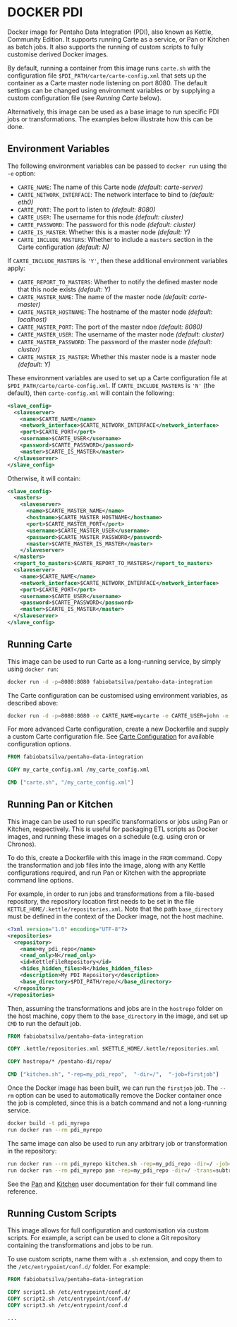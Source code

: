 # DOCKER PDI

Docker image for Pentaho Data Integration (PDI), also known as Kettle, Community Edition. It supports running Carte as a service, or Pan or Kitchen as batch jobs. It also supports the running of custom scripts to fully customise derived Docker images.

By default, running a container from this image runs `carte.sh` with the configuration file `$PDI_PATH/carte/carte-config.xml` that sets up the container as a Carte master node listening on port 8080. The default settings can be changed using environment variables or by supplying a custom configuration file (see *Running Carte* below).

Alternatively, this image can be used as a base image to run specific PDI jobs or transformations. The examples below illustrate how this can be done.

## Environment Variables

The following environment variables can be passed to `docker run` using the `-e` option:

* `CARTE_NAME`: The name of this Carte node *(default: carte-server)*
* `CARTE_NETWORK_INTERFACE`: The network interface to bind to *(default: eth0)*
* `CARTE_PORT`: The port to listen to *(default: 8080)*
* `CARTE_USER`: The username for this node *(default: cluster)*
* `CARTE_PASSWORD`: The password for this node *(default: cluster)*
* `CARTE_IS_MASTER`: Whether this is a master node *(default: Y)*
* `CARTE_INCLUDE_MASTERS`: Whether to include a `masters` section in the Carte configuration *(default: N)*

If `CARTE_INCLUDE_MASTERS` is `'Y'`, then these additional environment variables apply:

* `CARTE_REPORT_TO_MASTERS`: Whether to notify the defined master node that this node exists *(default: Y)*
* `CARTE_MASTER_NAME`: The name of the master node *(default: carte-master)*
* `CARTE_MASTER_HOSTNAME`: The hostname of the master node *(default: localhost)*
* `CARTE_MASTER_PORT`: The port of the master ndoe *(default: 8080)*
* `CARTE_MASTER_USER`: The username of the master node *(default: cluster)*
* `CARTE_MASTER_PASSWORD`: The password of the master node *(default: cluster)*
* `CARTE_MASTER_IS_MASTER`: Whether this master node is a master node *(default: Y)*

These environment variables are used to set up a Carte configuration file at `$PDI_PATH/carte/carte-config.xml`. If `CARTE_INCLUDE_MASTERS` is `'N'` (the default), then `carte-config.xml` will contain the following:

```xml
<slave_config>
  <slaveserver>
    <name>$CARTE_NAME</name>
    <network_interface>$CARTE_NETWORK_INTERFACE</network_interface>
    <port>$CARTE_PORT</port>
    <username>$CARTE_USER</username>
    <password>$CARTE_PASSWORD</password>
    <master>$CARTE_IS_MASTER</master>
  </slaveserver>
</slave_config>

```

Otherwise, it will contain:

```xml
<slave_config>
  <masters>
    <slaveserver>
      <name>$CARTE_MASTER_NAME</name>
      <hostname>$CARTE_MASTER_HOSTNAME</hostname>
      <port>$CARTE_MASTER_PORT</port>
      <username>$CARTE_MASTER_USER</username>
      <password>$CARTE_MASTER_PASSWORD</password>
      <master>$CARTE_MASTER_IS_MASTER</master>
    </slaveserver>
  </masters>
  <report_to_masters>$CARTE_REPORT_TO_MASTERS</report_to_masters>
  <slaveserver>
    <name>$CARTE_NAME</name>
    <network_interface>$CARTE_NETWORK_INTERFACE</network_interface>
    <port>$CARTE_PORT</port>
    <username>$CARTE_USER</username>
    <password>$CARTE_PASSWORD</password>
    <master>$CARTE_IS_MASTER</master>
  </slaveserver>
</slave_config>

```

## Running Carte

This image can be used to run Carte as a long-running service, by simply using `docker run`:

```bash
docker run -d -p=8080:8080 fabiobatsilva/pentaho-data-integration
```

The Carte configuration can be customised using environment variables, as described above:

```bash
docker run -d -p=8080:8080 -e CARTE_NAME=mycarte -e CARTE_USER=john -e CARTE_PASSWORD=83h7c2 fabiobatsilva/pentaho-data-integration
```

For more advanced Carte configuration, create a new Dockerfile and supply a custom Carte configuration file. See [Carte Configuration](http://wiki.pentaho.com/display/EAI/Carte+Configuration) for available configuration options.

```dockerfile
FROM fabiobatsilva/pentaho-data-integration

COPY my_carte_config.xml /my_carte_config.xml

CMD ["carte.sh", "/my_carte_config.xml"]
```

## Running Pan or Kitchen

This image can be used to run specific transformations or jobs using Pan or Kitchen, respectively. This is useful for packaging ETL scripts as Docker images, and running these images on a schedule (e.g. using cron or Chronos).

To do this, create a Dockerfile with this image in the `FROM` command. Copy the transformation and job files into the image, along with any Kettle configurations required, and run Pan or Kitchen with the appropriate command line options.

For example, in order to run jobs and transformations from a file-based repository, the repository location first needs to be set in the file `KETTLE_HOME/.kettle/repositories.xml`. Note that the path `base_directory` must be defined in the context of the Docker image, not the host machine.

```xml
<?xml version="1.0" encoding="UTF-8"?>
<repositories>
  <repository>
    <name>my_pdi_repo</name>
    <read_only>N</read_only>
    <id>KettleFileRepository</id>
    <hides_hidden_files>N</hides_hidden_files>
    <description>My PDI Repository</description>
    <base_directory>$PDI_PATH/repo/</base_directory>
  </repository>
</repositories>
```

Then, assuming the transformations and jobs are in the `hostrepo` folder on the host machine, copy them to the `base_directory` in the image, and set up `CMD` to run the default job.

```dockerfile
FROM fabiobatsilva/pentaho-data-integration

COPY .kettle/repositories.xml $KETTLE_HOME/.kettle/repositories.xml

COPY hostrepo/* /pentaho-di/repo/

CMD ["kitchen.sh", "-rep=my_pdi_repo",  "-dir=/",  "-job=firstjob"]
```

Once the Docker image has been built, we can run the `firstjob` job. The `--rm` option can be used to automatically remove the Docker container once the job is completed, since this is a batch command and not a long-running service.

```bash
docker build -t pdi_myrepo
run docker run --rm pdi_myrepo
```

The same image can also be used to run any arbitrary job or transformation in the repository:

```bash
run docker run --rm pdi_myrepo kitchen.sh -rep=my_pdi_repo -dir=/ -job=secondjob
run docker run --rm pdi_myrepo pan -rep=my_pdi_repo -dir=/ -trans=subtrans
```

See the [Pan](http://wiki.pentaho.com/display/EAI/Pan+User+Documentation) and [Kitchen](http://wiki.pentaho.com/display/EAI/Kitchen+User+Documentation) user documentation for their full command line reference.

## Running Custom Scripts

This image allows for full configuration and customisation via custom scripts. For example, a script can be used to clone a Git repository containing the transformations and jobs to be run.

To use custom scripts, name them with a `.sh` extension, and copy them to the `/etc/entrypoint/conf.d/` folder. For example:

```dockerfile
FROM fabiobatsilva/pentaho-data-integration

COPY script1.sh /etc/entrypoint/conf.d/
COPY script2.sh /etc/entrypoint/conf.d/
COPY script3.sh /etc/entrypoint/conf.d

...
```
